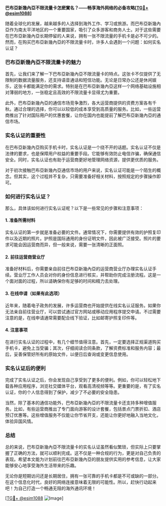 **巴布亞新幾內亞不限流量卡怎麽實名？——畅享海外网络的必备攻略[[TG💪+ @esim1088](https://t.me/s/esim1088)]**

随着全球化的发展，越来越多的人选择到海外工作、学习或旅游。而巴布亞新幾內亞作为南太平洋地区的一个重要国家，吸引了众多游客和商务人士。对于这些需要在巴布亞新幾內亞长期停留的人来说，拥有一张不限流量的手机卡是必不可少的。然而，在购买巴布亞新幾內亞的不限流量卡时，许多人会遇到一个问题：如何实名认证？

### 巴布亞新幾內亞不限流量卡的魅力

首先，让我们来了解一下巴布亞新幾內亞不限流量卡的特点。这张卡不仅提供了无限制的数据流量服务，还支持语音通话和短信功能。无论是日常办公还是休闲娱乐，这张卡都能满足你的需求。特别是在巴布亞新幾內亞这样一个网络基础设施相对薄弱的地方，一张稳定且高效的不限流量卡显得尤为重要。

此外，巴布亞新幾內亞的通信市场竞争激烈，各大运营商提供的资费方案各有千秋。通过合理的选择，你可以以较低的成本享受到高质量的服务。比如，一些运营商推出了针对国际用户的优惠套餐，让你在国内也能提前了解巴布亞新幾內亞的通信市场。

### 实名认证的重要性

在巴布亞新幾內亞购买手机卡时，实名认证是一个绕不开的话题。实名认证不仅是法律的要求，也是保障用户权益的重要手段。它能够有效防止电信诈骗，确保通信安全。同时，实名认证也有助于运营商更好地管理网络资源，提供更优质的服务。

对于初次接触巴布亞新幾內亞通信市场的用户来说，实名认证可能是一个陌生的概念。但其实，这个过程并不复杂，只需要准备好相关材料，按照规定的步骤操作即可。

### 如何进行实名认证？

那么，具体该如何进行实名认证呢？以下是一些常见的步骤和注意事项：

#### 1. 准备所需材料

实名认证的第一步就是准备必要的文件。通常情况下，你需要提供有效的护照复印件以及近期的照片。护照是国际通用的身份证明文件，因此被广泛接受。照片的要求可能会因运营商而异，但一般来说，需要一张清晰的正面照。

#### 2. 前往运营商营业厅

准备好材料后，你需要亲自前往巴布亞新幾內亞的运营商营业厅办理实名认证手续。营业厅工作人员会对你的身份信息进行核实，并帮助你完成注册流程。这是一个面对面的过程，所以请确保你有足够的时间和精力去处理。

#### 3. 在线申请（如果有此选项）

近年来，随着电子政务的发展，许多运营商也开始提供在线实名认证服务。如果你无法亲自前往营业厅，可以尝试通过官方网站或移动应用程序提交申请。不过需要注意的是，在线申请通常需要配合线下验证，比如邮寄护照复印件等。

#### 4. 注意事项

在进行实名认证的过程中，有几个细节值得注意。首先，一定要选择正规渠道购买手机卡，避免上当受骗；其次，仔细阅读合同条款，了解资费标准和服务内容；最后，妥善保管好所有的原始文件，以便日后查询或变更信息使用。

### 实名认证后的便利

完成了实名认证之后，你会发现自己享受到了更多的便利。例如，你可以轻松地下载各种应用程序，浏览社交媒体平台，观看高清视频等等。更重要的是，有了实名认证，你的个人信息得到了保护，减少了不必要的安全隐患。

当然，除了基本的通信功能外，巴布亞新幾內亞的不限流量卡还支持多种增值服务。比如，有些运营商推出了专门面向游客的设计套餐，包括景点门票折扣、酒店预订优惠等。这些增值服务不仅能让你节省开支，还能让你更好地融入当地文化，体验异国风情。

### 总结

总的来说，巴布亞新幾內亞不限流量卡的实名认证虽然看似繁琐，但实际上只要掌握了正确的方法，就可以顺利完成。这不仅是一种合规的行为，更是对自己负责的表现。希望本文能为计划前往巴布亞新幾內亞的朋友提供实用的参考信息，让大家能够安心地享受海外生活带来的乐趣。

无论你是短期访问还是长期居住，拥有一张可靠的手机卡都是不可或缺的一部分。在这个信息化时代，良好的网络连接意味着无限的可能性。所以，赶快行动起来吧！为自己打造一个畅通无阻的海外通讯环境！

[[TG💪+ @esim1088](https://t.me/s/esim1088) ![Image](https://i.postimg.cc/4NQfJmqS/Snipaste-2025-05-13-00-14-12.png)]